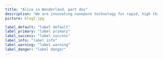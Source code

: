```yaml
---
title: "Alice in Wonderland, part dos"
description: "We are innovating nanopore technology for rapid, high throughput, multiplex detection of biomarkers for disease diagnosis and virus screening. Biomarkers in an electrically conductive solution produce an electrical signal as it passes through a nanometer hole (nanopore). This electrical signal produced by the biomarker is unique and this electrical “signature” can be analyzed to identify the biomarker and quantify its concentration. We employed this property of nanopores in our technology for RNA detection and we demonstrated this principal by measuring ultra-low quantities of COVID mRNA without using PCR amplification. Our nanopore technology is capable of fast (5-15mins) mRNA quantification due to directly measuring the electrical signatures of the biomarker. Importantly, our method is flexible and can be adapted to detect various biomarkers including DNA, protein, and metabolites. Our goal is to develop this technology to produce a convenient product capable of rapid multiple biomarker detection. Electro Ohmics’s mission is to use electricity to detect multiomic biomarkers (genomics, proteomics, metabolomics, transcriptomics) to improve health care outcomes."
picture: blog1.jpg

label_default: "label default" 
label_primary: "label primary"
label_success: "label success"
label_info: "label info"
label_warning: "label warning"
label_danger: "label danger"
---
```

